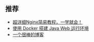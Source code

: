 ## 推荐

- [超详细Nginx简易教程，一学就会！](https://www.cnblogs.com/jingmoxukong/p/5945200.html)
- [使用 Docker 搭建 Java Web 运行环境](https://mp.weixin.qq.com/s/N_EAb776No1ATBdL4XQg-A)
- [一个很棒的博客](https://crossoverjie.top/)